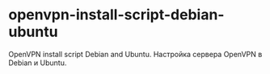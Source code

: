 # openvpn-install-script-debian-ubuntu
OpenVPN install script Debian and Ubuntu. Настройка сервера OpenVPN в Debian и Ubuntu.
